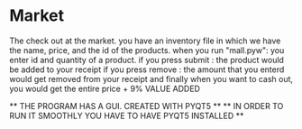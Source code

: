 # Market
The check out at the market.
you have an inventory file in which we have the name, price, and the id of the products.
when you run "mall.pyw":
  you enter id and quantity of a product.
  if you press submit :
    the product would be added to your receipt
  if you press remove :
    the amount that you enterd would get removed from your receipt
  and finally when you want to cash out, you would get the entire price + 9% VALUE ADDED


** THE PROGRAM HAS A GUI. CREATED WITH PYQT5 **
** IN ORDER TO RUN IT SMOOTHLY YOU HAVE TO HAVE PYQT5 INSTALLED **
